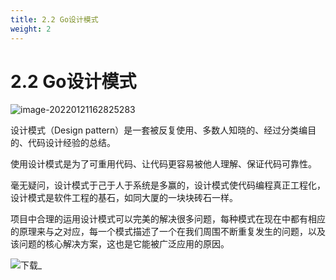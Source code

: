 ```yaml
---
title: 2.2 Go设计模式
weight: 2
---
```


# 2.2 Go设计模式

![image-20220121162825283](https://gitee.com/fidjiw/images/raw/master/img/image-20220121162825283.png)



设计模式（Design pattern）是一套被反复使用、多数人知晓的、经过分类编目的、代码设计经验的总结。

使用设计模式是为了可重用代码、让代码更容易被他人理解、保证代码可靠性。

毫无疑问，设计模式于己于人于系统是多赢的，设计模式使代码编程真正工程化，设计模式是软件工程的基石，如同大厦的一块块砖石一样。

项目中合理的运用设计模式可以完美的解决很多问题，每种模式在现在中都有相应的原理来与之对应，每一个模式描述了一个在我们周围不断重复发生的问题，以及该问题的核心解决方案，这也是它能被广泛应用的原因。



![下载_](https://gitee.com/fidjiw/images/raw/master/img/%E4%B8%8B%E8%BD%BD_.png)



